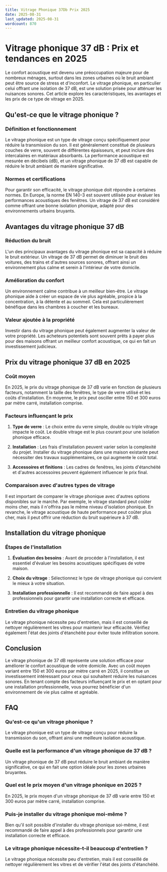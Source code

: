 ```yaml
---
title: Vitrage Phonique 37Db Prix 2025
date: 2025-08-31
last_updated: 2025-08-31
wordcount: 870
---
```


# Vitrage phonique 37 dB : Prix et tendances en 2025

Le confort acoustique est devenu une préoccupation majeure pour de nombreux ménages, surtout dans les zones urbaines où le bruit ambiant peut être source de stress et d'inconfort. Le vitrage phonique, en particulier celui offrant une isolation de 37 dB, est une solution prisée pour atténuer les nuisances sonores. Cet article explore les caractéristiques, les avantages et les prix de ce type de vitrage en 2025.

## Qu'est-ce que le vitrage phonique ?

### Définition et fonctionnement

Le vitrage phonique est un type de vitrage conçu spécifiquement pour réduire la transmission du son. Il est généralement constitué de plusieurs couches de verre, souvent de différentes épaisseurs, et peut inclure des intercalaires en matériaux absorbants. La performance acoustique est mesurée en décibels (dB), et un vitrage phonique de 37 dB est capable de réduire le bruit ambiant de manière significative.

### Normes et certifications

Pour garantir son efficacité, le vitrage phonique doit répondre à certaines normes. En Europe, la norme EN 140-3 est souvent utilisée pour évaluer les performances acoustiques des fenêtres. Un vitrage de 37 dB est considéré comme offrant une bonne isolation phonique, adapté pour des environnements urbains bruyants.

## Avantages du vitrage phonique 37 dB

### Réduction du bruit

L'un des principaux avantages du vitrage phonique est sa capacité à réduire le bruit extérieur. Un vitrage de 37 dB permet de diminuer le bruit des voitures, des trains et d'autres sources sonores, offrant ainsi un environnement plus calme et serein à l'intérieur de votre domicile.

### Amélioration du confort

Un environnement calme contribue à un meilleur bien-être. Le vitrage phonique aide à créer un espace de vie plus agréable, propice à la concentration, à la détente et au sommeil. Cela est particulièrement bénéfique dans les chambres à coucher et les bureaux.

### Valeur ajoutée à la propriété

Investir dans du vitrage phonique peut également augmenter la valeur de votre propriété. Les acheteurs potentiels sont souvent prêts à payer plus pour des maisons offrant un meilleur confort acoustique, ce qui en fait un investissement judicieux.

## Prix du vitrage phonique 37 dB en 2025

### Coût moyen

En 2025, le prix du vitrage phonique de 37 dB varie en fonction de plusieurs facteurs, notamment la taille des fenêtres, le type de verre utilisé et les coûts d'installation. En moyenne, le prix peut osciller entre 150 et 300 euros par mètre carré, installation comprise. 

### Facteurs influençant le prix

1. **Type de verre** : Le choix entre du verre simple, double ou triple vitrage impacte le coût. Le double vitrage est le plus courant pour une isolation phonique efficace.
   
2. **Installation** : Les frais d'installation peuvent varier selon la complexité du projet. Installer du vitrage phonique dans une maison existante peut nécessiter des travaux supplémentaires, ce qui augmente le coût total.

3. **Accessoires et finitions** : Les cadres de fenêtres, les joints d'étanchéité et d'autres accessoires peuvent également influencer le prix final.

### Comparaison avec d'autres types de vitrage

Il est important de comparer le vitrage phonique avec d'autres options disponibles sur le marché. Par exemple, le vitrage standard peut coûter moins cher, mais il n'offrira pas le même niveau d'isolation phonique. En revanche, le vitrage acoustique de haute performance peut coûter plus cher, mais il peut offrir une réduction du bruit supérieure à 37 dB.

## Installation du vitrage phonique

### Étapes de l'installation

1. **Évaluation des besoins** : Avant de procéder à l'installation, il est essentiel d'évaluer les besoins acoustiques spécifiques de votre maison.
   
2. **Choix du vitrage** : Sélectionnez le type de vitrage phonique qui convient le mieux à votre situation.

3. **Installation professionnelle** : Il est recommandé de faire appel à des professionnels pour garantir une installation correcte et efficace.

### Entretien du vitrage phonique

Le vitrage phonique nécessite peu d'entretien, mais il est conseillé de nettoyer régulièrement les vitres pour maintenir leur efficacité. Vérifiez également l'état des joints d'étanchéité pour éviter toute infiltration sonore.

## Conclusion

Le vitrage phonique de 37 dB représente une solution efficace pour améliorer le confort acoustique de votre domicile. Avec un coût moyen variant entre 150 et 300 euros par mètre carré en 2025, il constitue un investissement intéressant pour ceux qui souhaitent réduire les nuisances sonores. En tenant compte des facteurs influençant le prix et en optant pour une installation professionnelle, vous pourrez bénéficier d'un environnement de vie plus calme et agréable.

## FAQ

### Qu'est-ce qu'un vitrage phonique ?

Le vitrage phonique est un type de vitrage conçu pour réduire la transmission du son, offrant ainsi une meilleure isolation acoustique.

### Quelle est la performance d'un vitrage phonique de 37 dB ?

Un vitrage phonique de 37 dB peut réduire le bruit ambiant de manière significative, ce qui en fait une option idéale pour les zones urbaines bruyantes.

### Quel est le prix moyen d'un vitrage phonique en 2025 ?

En 2025, le prix moyen d'un vitrage phonique de 37 dB varie entre 150 et 300 euros par mètre carré, installation comprise.

### Puis-je installer du vitrage phonique moi-même ?

Bien qu'il soit possible d'installer du vitrage phonique soi-même, il est recommandé de faire appel à des professionnels pour garantir une installation correcte et efficace.

### Le vitrage phonique nécessite-t-il beaucoup d'entretien ?

Le vitrage phonique nécessite peu d'entretien, mais il est conseillé de nettoyer régulièrement les vitres et de vérifier l'état des joints d'étanchéité.